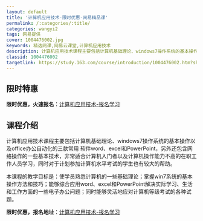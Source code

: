 ```yaml
---
layout: default
title: '计算机应用技术-限时优惠-网易精品课'
permalink: /:categories/:title/
categories: wangyi2
tags: 网易提供
cover: 1004476002.jpg
keywords: 精选网课,网易云课堂,计算机应用技术
description: 计算机应用技术课程主要包括计算机基础理论、windows7操作系统的基本操作以及office办公自动化的三款常用软件wo
classid: 1004476002
targetlink: https://study.163.com/course/introduction/1004476002.htm?share=1&shareId=1025206652&utm_campaign=share&utm_medium=iphoneShare&utm_source=&utm_u=1025206652
---
```


## 限时特惠

**限时优惠，火速报名**：[计算机应用技术-报名学习](https://study.163.com/course/introduction/1004476002.htm?share=1&shareId=1025206652&utm_campaign=share&utm_medium=iphoneShare&utm_source=&utm_u=1025206652)

## 课程介绍

计算机应用技术课程主要包括计算机基础理论、windows7操作系统的基本操作以及office办公自动化的三款常用 软件word、excel和PowerPoint，另外还包含网络操作的一些基本技术，非常适合计算机入门者以及计算机操作能力不高的在职工作人员学习，同时对于计划参加计算机水平考试的学生也有较大的帮助。



本课程的教学目标是：使学员熟悉计算机的一些基础理论；掌握win7系统的基本操作方法和技巧；能够综合应用word、excel和PowerPoint解决实际学习、生活和工作方面的一些电子办公问题；同时能够灵活地应对计算机等级考试的各种试题。

**限时优惠，报名地址**：[计算机应用技术-报名学习](https://study.163.com/course/introduction/1004476002.htm?share=1&shareId=1025206652&utm_campaign=share&utm_medium=iphoneShare&utm_source=&utm_u=1025206652)


